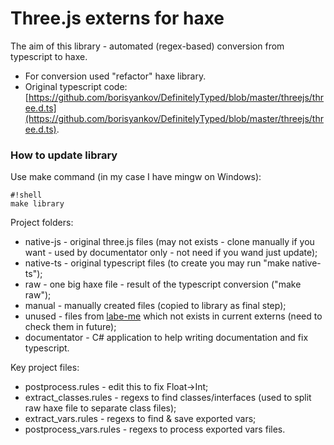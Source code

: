 # Three.js externs for haxe  #

The aim of this library - automated (regex-based) conversion from typescript to haxe.

 * For conversion used "refactor" haxe library.
 * Original typescript code: [https://github.com/borisyankov/DefinitelyTyped/blob/master/threejs/three.d.ts](https://github.com/borisyankov/DefinitelyTyped/blob/master/threejs/three.d.ts).

### How to update library ###

Use make command (in my case I have mingw on Windows):

```
#!shell
make library
```

Project folders:

 * native-js - original three.js files (may not exists - clone manually if you want - used by documentator only - not need if you wand just update);
 * native-ts - original typescript files (to create you may run "make native-ts");
 * raw - one big haxe file - result of the typescript conversion ("make raw");
 * manual - manually created files (copied to library as final step);
 * unused - files from [labe-me](https://github.com/labe-me/haxe-three.js) which not exists in current externs (need to check them in future);
 * documentator - C# application to help writing documentation and fix typescript.

Key project files:

 * postprocess.rules - edit this to fix Float->Int;
 * extract_classes.rules - regexs to find classes/interfaces (used to split raw haxe file to separate class files);
 * extract_vars.rules - regexs to find & save exported vars;
 * postprocess_vars.rules - regexs to process exported vars files.